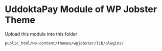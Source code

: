 # UddoktaPay Module of WP Jobster Theme
Upload this module into this folder

```bash
public_html/wp-content/themes/wpjobster/lib/plugins/
```
